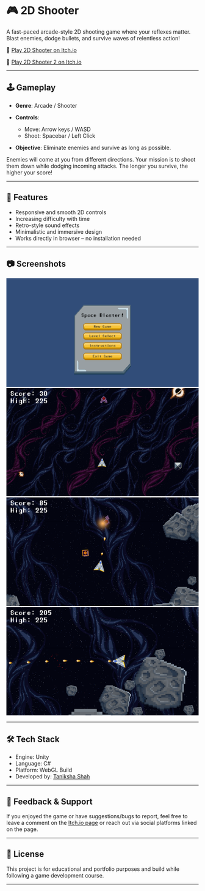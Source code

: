 # 🎮 2D Shooter

A fast-paced arcade-style 2D shooting game where your reflexes matter. Blast enemies, dodge bullets, and survive waves of relentless action!

🔗 [Play 2D Shooter on Itch.io](https://taniksha-sh.itch.io/2d-shooter)

🔗 [Play 2D Shooter 2 on Itch.io](https://taniksha-sh.itch.io/2d-shooter-2)


---

## 🕹️ Gameplay

* **Genre**: Arcade / Shooter
* **Controls**:

  * Move: Arrow keys / WASD
  * Shoot: Spacebar / Left Click
* **Objective**: Eliminate enemies and survive as long as possible.

Enemies will come at you from different directions. Your mission is to shoot them down while dodging incoming attacks. The longer you survive, the higher your score!

---

## 🚀 Features

* Responsive and smooth 2D controls
* Increasing difficulty with time
* Retro-style sound effects
* Minimalistic and immersive design
* Works directly in browser – no installation needed

---

## 📷 Screenshots

![Menu](./Screenshots/menu.png)
![In-Game Action](./Screenshots/level1.png)
![In-Game Action](./Screenshots/level2.png)
![In-Game Action](./Screenshots/level3.png)

---

## 🛠️ Tech Stack

* Engine: Unity
* Language: C#
* Platform: WebGL Build
* Developed by: [Taniksha Shah](https://taniksha-sh.itch.io)

---

## 📢 Feedback & Support

If you enjoyed the game or have suggestions/bugs to report, feel free to leave a comment on the [Itch.io page](https://taniksha-sh.itch.io/2d-shooter-2) or reach out via social platforms linked on the page.

---

## 📄 License

This project is for educational and portfolio purposes and build while following a game development course.

---